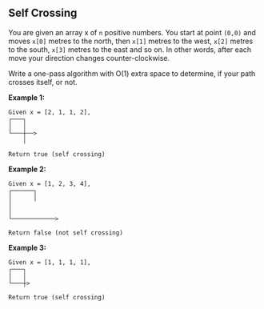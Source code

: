 ## Self Crossing

You are given an array x of `n` positive numbers. You start at point `(0,0)` and moves `x[0]` metres to the north, then `x[1]` metres to the west, `x[2]` metres to the south, `x[3]` metres to the east and so on. In other words, after each move your direction changes counter-clockwise.

Write a one-pass algorithm with O(1) extra space to determine, if your path crosses itself, or not.

**Example 1:**

```
Given x = [2, 1, 1, 2],
┌───┐
│   │
└───┼──>
    │

Return true (self crossing)
```

**Example 2:**

```
Given x = [1, 2, 3, 4],
┌──────┐
│      │
│
│
└────────────>

Return false (not self crossing)
```

**Example 3:**

```
Given x = [1, 1, 1, 1],
┌───┐
│   │
└───┼>

Return true (self crossing)
```
